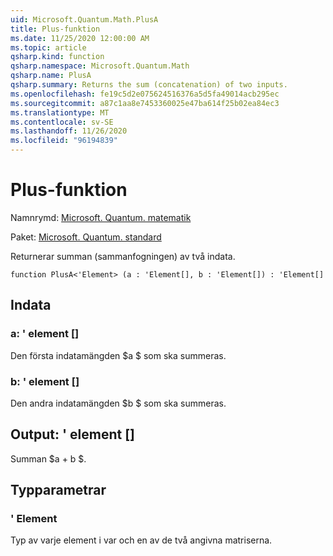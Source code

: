 ```yaml
---
uid: Microsoft.Quantum.Math.PlusA
title: Plus-funktion
ms.date: 11/25/2020 12:00:00 AM
ms.topic: article
qsharp.kind: function
qsharp.namespace: Microsoft.Quantum.Math
qsharp.name: PlusA
qsharp.summary: Returns the sum (concatenation) of two inputs.
ms.openlocfilehash: fe19c5d2e075624516376a5d5fa49014acb295ec
ms.sourcegitcommit: a87c1aa8e7453360025e47ba614f25b02ea84ec3
ms.translationtype: MT
ms.contentlocale: sv-SE
ms.lasthandoff: 11/26/2020
ms.locfileid: "96194839"
---
```

# <a name="plusa-function"></a>Plus-funktion

Namnrymd: [Microsoft. Quantum. matematik](xref:Microsoft.Quantum.Math)

Paket: [Microsoft. Quantum. standard](https://nuget.org/packages/Microsoft.Quantum.Standard)


Returnerar summan (sammanfogningen) av två indata.

```qsharp
function PlusA<'Element> (a : 'Element[], b : 'Element[]) : 'Element[]
```


## <a name="input"></a>Indata

### <a name="a--element"></a>a: ' element []

Den första indatamängden $a $ som ska summeras.


### <a name="b--element"></a>b: ' element []

Den andra indatamängden $b $ som ska summeras.



## <a name="output--element"></a>Output: ' element []

Summan $a + b $.

## <a name="type-parameters"></a>Typparametrar

### <a name="element"></a>' Element

Typ av varje element i var och en av de två angivna matriserna.